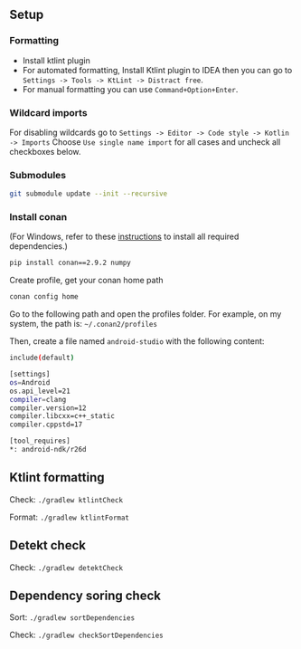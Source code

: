 ## Setup
### Formatting
- Install ktlint plugin
- For automated formatting, Install Ktlint plugin to IDEA then you can go to `Settings -> Tools -> KtLint -> Distract free`.
- For manual formatting you can use `Command+Option+Enter`.

### Wildcard imports
For disabling wildcards go to `Settings -> Editor -> Code style -> Kotlin -> Imports`
Choose `Use single name import` for all cases and uncheck all checkboxes below.


### Submodules

```bash
git submodule update --init --recursive
```

### Install conan

(For Windows, refer to these [instructions](https://github.com/batchar2/fptn/tree/master/deploy/windows) to install all required dependencies.)

```bash
pip install conan==2.9.2 numpy
```

Create profile, get your conan home path

```bash
conan config home
```

Go to the following path and open the profiles folder.
For example, on my system, the path is:
`~/.conan2/profiles`

Then, create a file named `android-studio` with the following content:

```bash
include(default)

[settings]
os=Android
os.api_level=21
compiler=clang
compiler.version=12
compiler.libcxx=c++_static
compiler.cppstd=17

[tool_requires]
*: android-ndk/r26d
```



## Ktlint formatting
Check: `./gradlew ktlintCheck`

Format: `./gradlew ktlintFormat`

## Detekt check
Check: `./gradlew detektCheck`

## Dependency soring check
Sort: `./gradlew sortDependencies`

Check: `./gradlew checkSortDependencies`



